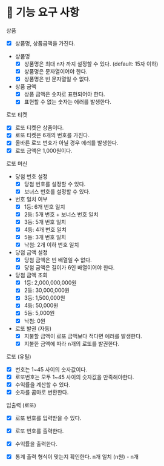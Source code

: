 # 🎯 기능 요구 사항

상품
- [x] 상품명, 상품금액을 가진다.
- 상품명
  - [x] 상품명은 최대 n자 까지 설정할 수 있다. (default: 15자 이하)
  - [x] 상품명은 문자열이어야 한다.
  - [x] 상품명은 빈 문자열일 수 없다.
- 상품 금액
  - [x] 상품 금액은 숫자로 표현되어야 한다.
  - [x] 표현할 수 없는 숫자는 에러를 발생한다.

로또 티켓
  - [x] 로또 티켓은 상품이다.
  - [x] 로또 티켓은 6개의 번호를 가진다.
  - [x] 올바른 로또 번호가 아닐 경우 에러를 발생한다.
  - [x] 로또 금액은 1,000원이다.

로또 머신
  - 당첨 번호 설정
    - [x] 당첨 번호를 설정할 수 있다.
    - [x] 보너스 번호를 설정할 수 있다.
  - 번호 일치 여부
    - [x] 1등: 6개 번호 일치
    - [x] 2등: 5개 번호 + 보너스 번호 일치
    - [x] 3등: 5개 번호 일치
    - [x] 4등: 4개 번호 일치
    - [x] 5등: 3개 번호 일치
    - [x] 낙첨: 2개 이하 번호 일치
  - 당첨 금액 설정
    - [x] 당첨 금액은 빈 배열일 수 없다.
    - [x] 당첨 금액은 길이가 6인 배열이어야 한다.
  - 당첨 금액 조회
    - [x] 1등: 2,000,000,000원
    - [x] 2등: 30,000,000원
    - [x] 3등: 1,500,000원
    - [x] 4등: 50,000원
    - [x] 5등: 5,000원
    - [x] 낙첨: 0원
  - 로또 발권 (자동)
    - [x] 지불할 금액이 로또 금액보다 적다면 에러를 발생한다.
    - [x] 지불한 금액에 따라 n개의 로또를 발권한다.
 
로또 (유틸)
  - [x] 번호는 1~45 사이의 숫자값이다.
  - [x] 로또번호는 모두 1~45 사이의 숫자값을 만족해야한다.
  - [x] 수익률을 계산할 수 있다.
  - [x] 숫자를 콤마로 변환한다.

입출력 (로또)
- [x] 로또 번호를 입력받을 수 있다.
- [x] 로또 번호를 출력한다.
- [x] 수익률을 출력한다.
- [x] 통계 출력 형식이 맞는지 확인한다. n개 일치 (n원) - n개

